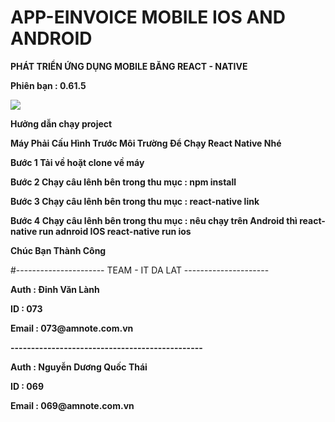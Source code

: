 # APP-EINVOICE MOBILE IOS AND ANDROID
<p><b>PHÁT TRIỂN ỨNG DỤNG MOBILE BĂNG REACT - NATIVE</b></p>
<p><b>Phiên bạn : 0.61.5</b></p>
<img src="https://ameinvoice.vn/wp-content/uploads/2020/04/logo-am-e-invoice-update.png"/>
<p><b>Hưởng dẫn chạy project</b></p>  
<p><b> Máy Phải Cấu Hình Trước Môi Trường Để Chạy React Native  Nhé</b></p> 
<p><b>Bước 1 Tải về hoặt clone về máy </b></p> 
<p><b>Bước 2 Chạy câu lênh bên trong thu mục : npm install </b></p> 
<p><b>Bước 3 Chạy câu lênh bên trong thu mục : react-native link </b></p>
<p><b>Bước 4 Chạy câu lênh bên trong thu mục : nêu chạy trên Android thì react-native run adnroid IOS  react-native run ios </b></p>
<p><b>Chúc Bạn Thành Công </b></p>
#---------------------- TEAM - IT DA LAT ---------------------
<p><b>Auth : Đinh Văn Lành</b></p>                            
<p><b>ID : 073</b></p>                                        
<p><b>Email : 073@amnote.com.vn</b></p>                       
<p><b>-----------------------------------------------</b></p> 
<p><b>Auth : Nguyễn Dương Quốc Thái</b></p>                   
<p><b>ID : 069</b></p>                                        
<p><b>Email : 069@amnote.com.vn</b></p>                       

